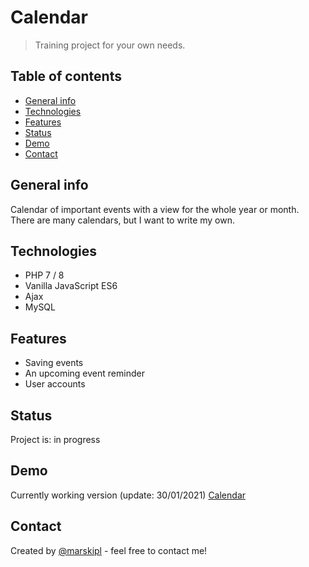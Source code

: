 # Calendar
> Training project for your own needs. 

## Table of contents
* [General info](#general-info)
* [Technologies](#technologies)
* [Features](#features)
* [Status](#status)
* [Demo](#demo)
* [Contact](#contact)

## General info
Calendar of important events with a view for the whole year or month. There are many calendars, but I want to write my own. 

## Technologies
* PHP 7 / 8
* Vanilla JavaScript ES6
* Ajax
* MySQL

## Features
* Saving events 
* An upcoming event reminder 
* User accounts 

## Status
Project is: in progress

## Demo
Currently working version (update: 30/01/2021) 
[Calendar](https://marski.pl/app/cal)

## Contact
Created by [@marskipl](https://marski.pl/) - feel free to contact me!